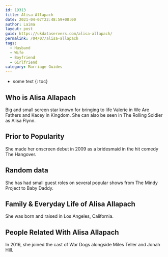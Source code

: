 ```yaml
---
id: 19313
title: Alisa Allapach
date: 2021-04-07T22:48:59+00:00
author: Laima
layout: post
guid: https://ukdataservers.com/alisa-allapach/
permalink: /04/07/alisa-allapach
tags:
  - Husband
  - Wife
  - Boyfriend
  - Girlfriend
category: Marriage Guides
---
```


* some text
{: toc}


## Who is Alisa Allapach
                  
                  
                  
Big and small screen star known for bringing to life Valerie in We Are Fathers and Kacey in Kingdom. She can also be seen in The Rolling Soldier as Alisa Flynn.
                  
              
            
              
            
                
                
                
## Prior to Popularity
                  
                  
                  
She made her onscreen debut in 2009 as a bridesmaid in the hit comedy The Hangover.
                  
              
            
              
            
                
                
                
## Random data
                  
                  
                  
She has had small guest roles on several popular shows from The Mindy Project to Baby Daddy.
                  
              
            
              
            
                
                
                
## Family & Everyday Life of Alisa Allapach
                  
                  
                  
She was born and raised in Los Angeles, California.
                  
              
            
              
            
                
                
                
## People Related With Alisa Allapach
                  
                  
                  
In 2016, she joined the cast of War Dogs alongside Miles Teller and Jonah Hill.
                  
              
            
              
            
                
              
            
              
              
            
            
              
            
          
          
          